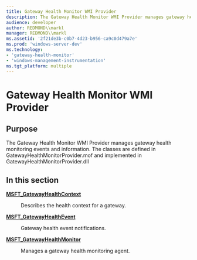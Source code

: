 ```yaml
---
title: Gateway Health Monitor WMI Provider
description: The Gateway Health Monitor WMI Provider manages gateway health monitoring events and information.
audience: developer
author: REDMOND\\markl
manager: REDMOND\\markl
ms.assetid: '2f21de3b-c0b7-4d23-b956-ca9c0d479a7e'
ms.prod: 'windows-server-dev'
ms.technology:
- 'gateway-health-monitor'
- 'windows-management-instrumentation'
ms.tgt_platform: multiple
---
```


# Gateway Health Monitor WMI Provider

## Purpose

The Gateway Health Monitor WMI Provider manages gateway health monitoring events and information. The classes are defined in GatewayHealthMonitorProvider.mof and implemented in GatewayHealthMonitorProvider.dll

## In this section

<dl> <dt>

[**MSFT\_GatewayHealthContext**](msft-gatewayhealthcontext.md)
</dt> <dd>

Describes the health context for a gateway.

</dd> <dt>

[**MSFT\_GatewayHealthEvent**](msft-gatewayhealthevent.md)
</dt> <dd>

Gateway health event notifications.

</dd> <dt>

[**MSFT\_GatewayHealthMonitor**](msft-gatewayhealthmonitor.md)
</dt> <dd>

Manages a gateway health monitoring agent.

</dd> </dl>

 

 




